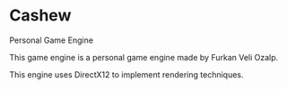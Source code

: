 # Cashew
Personal Game Engine

This game engine is a personal game engine made by Furkan Veli Ozalp. 

This engine uses DirectX12 to implement rendering techniques. 
